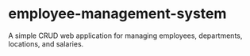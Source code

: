 # employee-management-system
A simple CRUD web application for managing employees, departments, locations, and salaries.
